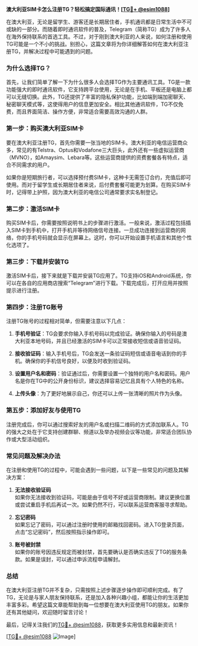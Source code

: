 **澳大利亚SIM卡怎么注册TG？轻松搞定国际通讯！[[TG💪+ @esim1088](https://t.me/s/esim1088)]**

在澳大利亚，无论是留学生、游客还是长期居住者，手机通讯都是日常生活中不可或缺的一部分。而随着即时通讯软件的普及，Telegram（简称TG）成为了许多人在海外保持联系的首选工具。不过，对于刚到澳大利亚的人来说，如何注册和使用TG可能是一个不小的挑战。别担心，这篇文章将为你详细解答如何在澳大利亚注册TG，并解决过程中可能遇到的问题。

### **为什么选择TG？**
首先，让我们简单了解一下为什么很多人会选择TG作为主要通讯工具。TG是一款功能强大的即时通讯软件，它支持跨平台使用，无论是在手机、平板还是电脑上都可以无缝切换。此外，TG还提供了丰富的隐私保护功能，比如端到端加密聊天、秘密聊天模式等，这使得用户的信息更加安全。相比其他通讯软件，TG不仅免费，而且界面简洁、操作方便，非常适合需要高效沟通的人群。

### **第一步：购买澳大利亚SIM卡**
要在澳大利亚注册TG，首先你需要一张当地的SIM卡。澳大利亚的电信运营商众多，常见的有Telstra、Optus和Vodafone三大巨头，此外还有一些虚拟运营商（MVNO），如Amaysim、Lebara等。这些运营商提供的资费套餐各有特点，适合不同需求的用户。

如果你是短期旅行者，可以选择预付费SIM卡，这种卡无需签订合约，充值后即可使用。而对于留学生或长期居住者来说，后付费套餐可能更为划算。在购买SIM卡时，记得带上护照，因为澳大利亚的电信公司通常要求实名制登记。

### **第二步：激活SIM卡**
购买SIM卡后，你需要按照说明书上的步骤进行激活。一般来说，激活过程包括插入SIM卡到手机中，打开手机并等待网络信号连接。一旦成功连接到运营商的网络，你的手机号码就会显示在屏幕上。这时，你可以开始设置手机语言和其他个性化选项了。

### **第三步：下载并安装TG**
激活SIM卡后，接下来就是下载并安装TG应用了。TG支持iOS和Android系统，你可以在各自的应用商店搜索“Telegram”进行下载。下载完成后，打开应用并按照提示进行注册。

### **第四步：注册TG账号**
注册TG账号的过程相对简单，但需要注意以下几点：

1. **手机号验证**：TG会要求你输入手机号码以完成验证。确保你输入的号码是澳大利亚本地号码，并且已经激活的SIM卡可以正常接收短信或语音验证码。
   
2. **接收验证码**：输入手机号后，TG会发送一条验证码短信或语音电话到你的手机。确保你的手机信号良好，以便及时收到验证码。

3. **设置用户名和密码**：验证通过后，你需要设置一个独特的用户名和密码。用户名是你在TG中的公开身份标识，建议选择容易记忆且具有个人特色的名称。

4. **上传头像**：为了更好地展示自己，你还可以上传一张清晰的照片作为头像。

### **第五步：添加好友与使用TG**
注册完成后，你可以通过搜索好友的用户名或扫描二维码的方式添加联系人。TG的强大之处在于它支持创建群聊、频道以及举办视频会议等功能，非常适合团队协作或大型活动组织。

### **常见问题及解决办法**
在注册和使用TG的过程中，可能会遇到一些问题，以下是一些常见的问题及其解决方案：

1. **无法接收验证码**  
   如果你无法接收到验证码，可能是由于信号不好或运营商限制。建议更换位置或尝试重启手机后再试一次。如果仍然不行，可以联系运营商客服寻求帮助。

2. **忘记密码**  
   如果忘记了密码，可以通过注册时使用的邮箱找回密码。进入TG登录页面，点击“忘记密码”，然后按照指示操作即可。

3. **账号被封禁**  
   如果你的账号因违反规定而被封禁，首先要确认是否确实违反了TG的服务条款。如果是误封，可以通过申诉流程申请解封。

### **总结**
在澳大利亚注册TG并不复杂，只需按照上述步骤逐步操作即可顺利完成。有了TG，无论是与家人朋友保持联系，还是加入各种兴趣小组，都能让你的生活更加丰富多彩。希望这篇文章能帮助到每一位想要在澳大利亚使用TG的朋友。如果你还有其他疑问，欢迎随时留言讨论！

最后，记得关注我们的[TG💪+ @esim1088](https://t.me/s/esim1088)，获取更多实用信息和最新资讯！

[[TG💪+ @esim1088](https://t.me/s/esim1088) ![Image](https://i.postimg.cc/4NQfJmqS/Snipaste-2025-05-13-00-14-12.png)]